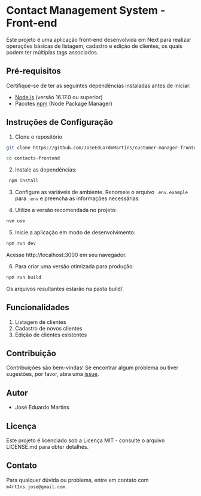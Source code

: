 # Contact Management System - Front-end

Este projeto é uma aplicação front-end desenvolvida em Next para realizar operações básicas de listagem, cadastro e edição de clientes, os quais podem ter múltiplas tags associados.

## Pré-requisitos

Certifique-se de ter as seguintes dependências instaladas antes de iniciar:

- [Node.js](https://nodejs.org/) (versão 16.17.0 ou superior)
- Pacotes [npm](https://www.npmjs.com/) (Node Package Manager)

## Instruções de Configuração

1. Clone o repositório

```bash
git clone https://github.com/JoseEduardoMartins/customer-manager-frontend.git

cd contacts-frontend
```

2. Instale as dependências:

```bash
 npm install
```

3. Configure as variáveis de ambiente. Renomeie o arquivo `.env.example` para `.env` e preencha as informações necessárias.

4. Utilize a versão recomendada no projeto:

```bash
nvm use
```

5. Inicie a aplicação em modo de desenvolvimento:

```bash
npm run dev
```

Acesse http://localhost:3000 em seu navegador.

6. Para criar uma versão otimizada para produção:

```bash
npm run build
```

Os arquivos resultantes estarão na pasta build/.

## Funcionalidades

1. Listagem de clientes
2. Cadastro de novos clientes
3. Edição de clientes existentes

## Contribuição

Contribuições são bem-vindas! Se encontrar algum problema ou tiver sugestões, por favor, abra uma [issue](https://github.com/JoseEduardoMartins/customer-manager-frontend/issues/new).

## Autor

- José Eduardo Martins

## Licença

Este projeto é licenciado sob a Licença MIT - consulte o arquivo LICENSE.md para obter detalhes.

## Contato

Para qualquer dúvida ou problema, entre em contato com `m4rt1ns.jose@gmail.com`.
